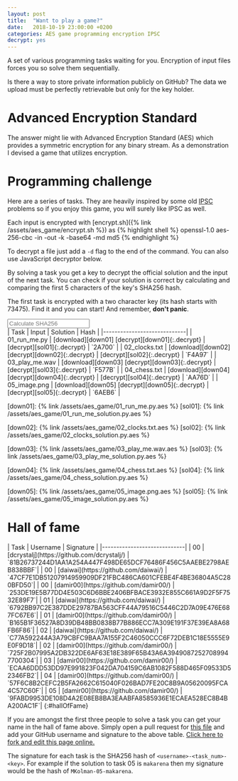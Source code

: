 ```yaml
---
layout: post
title:  "Want to play a game?"
date:   2018-10-19 23:00:00 +0200
categories: AES game programming encryption IPSC
decrypt: yes
---
```


A set of various programming tasks waiting for you. Encryption of input files
forces you so solve them sequentially.

Is there a way to store private information publicly on GitHub? The data we
upload must be perfectly retrievable but only for the key holder.

# Advanced Encryption Standard

The answer might lie with Advanced Encryption Standard (AES) which provides a
symmetric encryption for any binary stream. As a demonstration I devised a game
that utilizes encryption.

# Programming challenge

Here are a series of tasks. They are heavily inspired by some old
[IPSC](https://ipsc.ksp.sk) problems so if you enjoy this game, you will surely
like IPSC as well.

Each input is encrypted with [encrypt.sh]({% link /assets/aes_game/encrypt.sh %}) as
{% highlight shell %}
openssl-1.0 aes-256-cbc -in <inFname> -out <outFname> -k <encKey> -base64 -md md5
{% endhighlight %}

To decrypt a file just add a `-d` flag to the end of the command. You can also
use JavaScript decryptor below.

By solving a task you get a key to decrypt the official solution and the input
of the next task. You can check if your solution is correct by calculating and
comparing the first 5 characters of the key's SHA256 hash.

The first task is encrypted with a two character key (its hash starts with
73475). Find it and you can start! And remember, __don't panic__.

<input type="text" placeholder="Calculate SHA256" onkeyup="calcHash(event);" />
<span id="keyHash"></span>

<div class="horizontal-scroll" markdown="block">
| Task | Input | Solution | Hash |
|-----------------------------|
| 01_run_me.py   | [download][down01] [decrypt][down01]{:.decrypt} | [decrypt][sol01]{:.decrypt} | `2A700` |
| 02_clocks.txt  | [download][down02] [decrypt][down02]{:.decrypt} | [decrypt][sol02]{:.decrypt} | `F4A97` |
| 03_play_me.wav  | [download][down03] [decrypt][down03]{:.decrypt} | [decrypt][sol03]{:.decrypt} | `F577B` |
| 04_chess.txt  | [download][down04] [decrypt][down04]{:.decrypt} | [decrypt][sol04]{:.decrypt} | `AA76D` |
| 05_image.png  | [download][down05] [decrypt][down05]{:.decrypt} | [decrypt][sol05]{:.decrypt} | `6AEB6` |

</div>

[down01]: {% link /assets/aes_game/01_run_me.py.aes %}
[sol01]: {% link /assets/aes_game/01_run_me_solution.py.aes %}

[down02]: {% link /assets/aes_game/02_clocks.txt.aes %}
[sol02]: {% link /assets/aes_game/02_clocks_solution.py.aes %}

[down03]: {% link /assets/aes_game/03_play_me.wav.aes %}
[sol03]: {% link /assets/aes_game/03_play_me_solution.py.aes %}

[down04]: {% link /assets/aes_game/04_chess.txt.aes %}
[sol04]: {% link /assets/aes_game/04_chess_solution.py.aes %}

[down05]: {% link /assets/aes_game/05_image.png.aes %}
[sol05]: {% link /assets/aes_game/05_image_solution.py.aes %}

# Hall of fame

<div class="horizontal-scroll" markdown="block">
| Task | Username | Signature   |
|-----------------------------|
| 00   | [dcrystalj](https://github.com/dcrystalj/) | `81B26737244D1AA1A254A447F498DE65DCF76486F456C5AAEBE2798AEB838BBF`|
| 00   | [daiwai](https://github.com/daiwai/) | `47CF7E1DB51207914959909DF21FBC486CA601CFEBE4F4BE36804A5C280BFD50`|
| 00   | [damir00](https://github.com/damir00/) | `253DE19E5B77DD4E503C6D6BBE2406BFBACE3932E855C661A9D2F5F7532E89F7`|
| 01   | [daiwai](https://github.com/daiwai/) | `6792BB97C2E387DDE29787BA563CFF44A79516C5446C2D7A09E476E687FC67E6`|
| 01   | [damir00](https://github.com/damir00/) | `B165B1F36527A8D39DB48BB0838B77B886ECC7A309E191F37E39EA8A68FB6F86`|
| 02   | [daiwai](https://github.com/daiwai/) | `C77A592244A3A79CBFC9BAA7A155F2C46050CCC6F72DEB1C18E5555E9E0F9D18`|
| 02   | [damir00](https://github.com/damir00/) | `725F2B07995A2DB322DE6AF63E18E389F65B43A6A39490872527089947700304`|
| 03   | [damir00](https://github.com/damir00/) | `ECAA6DDD53DD97E991823F042DA704159C6AB1082F588D465F09533D52346FB2`|
| 04   | [damir00](https://github.com/damir00/) | `57F6C8B2CEFC2B5FA2662C615040F026BAD7FE20C8B9A05620095FCA4C57C60F`|
| 05   | [damir00](https://github.com/damir00/) | `9FABD9953DE108D4A2E08EB8BA3EAABFA8585936E1ECAEA528EC8B4BA200AC1F`|
{:#hallOfFame}
</div>

If you are amongst the first three people to solve a task you can get your name
in the hall of fame above. Simply open a pull request for
[this file][github-blob] and add your GitHub username and signature to the
above table. [Click here to fork and edit this page online.][github-pr]

The signature for each task is the SHA256 hash of `<username>-<task_num>-<key>`.
For example if the solution to task 05 is `makarena` then my signature would be
the hash of `MKolman-05-makarena`.

[github-pr]: https://github.com/MKolman/mkolman.github.io/edit/master/_posts/2018-10-19-aes_game.md
[github-blob]: https://github.com/MKolman/mkolman.github.io/blob/master/_posts/2018-10-19-aes_game.md


<script>
    function calcHash(event) {
        let hash = CryptoJS.SHA256(event.target.value).toString().toUpperCase()
        document.getElementById("keyHash").innerText = hash;
    }
</script>

